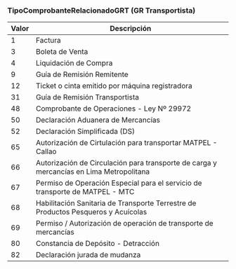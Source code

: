 ### TipoComprobanteRelacionadoGRT (GR Transportista)

| **Valor** | **Descripción**    |
| --------- | ------------------ |
| 1         | Factura |
| 3         | Boleta de Venta |
| 4         | Liquidación de Compra |
| 9         | Guía de Remisión Remitente |
| 12        | Ticket o cinta emitido por máquina registradora |
| 31        | Guía de Remisión Transportista |
| 48        | Comprobante de Operaciones - Ley Nº 29972 |
| 50        | Declaración Aduanera de Mercancías |
| 52        | Declaración Simplificada (DS) |
| 65        | Autorización de Cirtulación para transportar MATPEL - Callao |
| 66        | Autorización de Circulación para transporte de carga y mercancías en Lima Metropolitana |
| 67        | Permiso de Operación Especial para el servicio de transporte de MATPEL - MTC |
| 68        | Habilitación Sanitaria de Transporte Terrestre de Productos Pesqueros y Acuícolas |
| 69        | Permiso / Autorización de operación de transporte de mercancías |
| 80        | Constancia de Depósito - Detracción |
| 82        | Declaración jurada de mudanza |